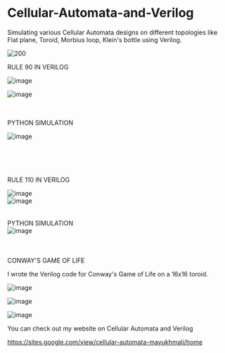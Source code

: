 # Cellular-Automata-and-Verilog
Simulating various Cellular Automata designs on different topologies like Flat plane, Toroid, Morbius loop, Klein's bottle using Verilog.



 ![200](https://user-images.githubusercontent.com/64318469/176688237-b52a477b-8d57-446f-b55b-7bb1062f3729.gif)


RULE 90 IN VERILOG<br />

![image](https://user-images.githubusercontent.com/64318469/176685181-7f48cf1d-41d1-43b1-8844-323f198738f4.png)<br />

![image](https://user-images.githubusercontent.com/64318469/176685144-769eb96c-559e-470e-a9e2-401438322e6f.png)<br />
<br />
<br />

PYTHON SIMULATION<br />

![image](https://user-images.githubusercontent.com/64318469/176685233-5f8a20f5-6ed7-4fd5-8763-e896713c68f3.png)<br />
<br />
<br />
<br />
<br />

RULE 110 IN VERILOG<br />



![image](https://user-images.githubusercontent.com/64318469/176685373-5d3792bf-1861-44a7-add3-1a20a8c583bf.png)<br />
![image](https://user-images.githubusercontent.com/64318469/176685397-eb0d8bfa-507c-4b81-ba40-b0bd486d6984.png)<br />
<br />
<br />
PYTHON SIMULATION<br />
![image](https://user-images.githubusercontent.com/64318469/176685428-ae390f9d-1296-447e-8e73-139d8c16d883.png)
<br />
<br />
<br />
<br />
CONWAY'S GAME OF LIFE

I wrote the Verilog code for Conway's Game of Life on a 16x16 toroid.

![image](https://user-images.githubusercontent.com/64318469/176685499-91dd680c-5238-4e27-908a-c0a3bba4fff0.png)<br />


![image](https://user-images.githubusercontent.com/64318469/176685524-7b02403a-c8f8-4862-9bce-43e8f8771062.png)<br />

![image](https://user-images.githubusercontent.com/64318469/176686253-f438e987-2d8c-4b77-88ed-dfaf5e12741d.png)

You can check out my website on Cellular Automata and Verilog

https://sites.google.com/view/cellular-automata-mayukhmali/home







